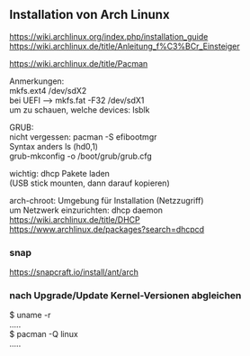 ## Installation von Arch Linunx

https://wiki.archlinux.org/index.php/installation_guide  
https://wiki.archlinux.de/title/Anleitung_f%C3%BCr_Einsteiger

https://wiki.archlinux.de/title/Pacman

Anmerkungen:  
mkfs.ext4 /dev/sdX2  
bei UEFI --> mkfs.fat -F32 /dev/sdX1  
um zu schauen, welche devices: lsblk     

GRUB:  
nicht vergessen: pacman -S efibootmgr  
Syntax anders ls (hd0,1)  
grub-mkconfig -o /boot/grub/grub.cfg  

wichtig: dhcp Pakete laden  
(USB stick mounten, dann darauf kopieren)  

arch-chroot: Umgebung für Installation (Netzzugriff)    
um Netzwerk einzurichten: dhcp daemon  
https://wiki.archlinux.de/title/DHCP  
https://www.archlinux.de/packages?search=dhcpcd  

### snap    
https://snapcraft.io/install/ant/arch

### nach Upgrade/Update Kernel-Versionen abgleichen   
$ uname -r    
.....   
$ pacman -Q linux   
.....   
